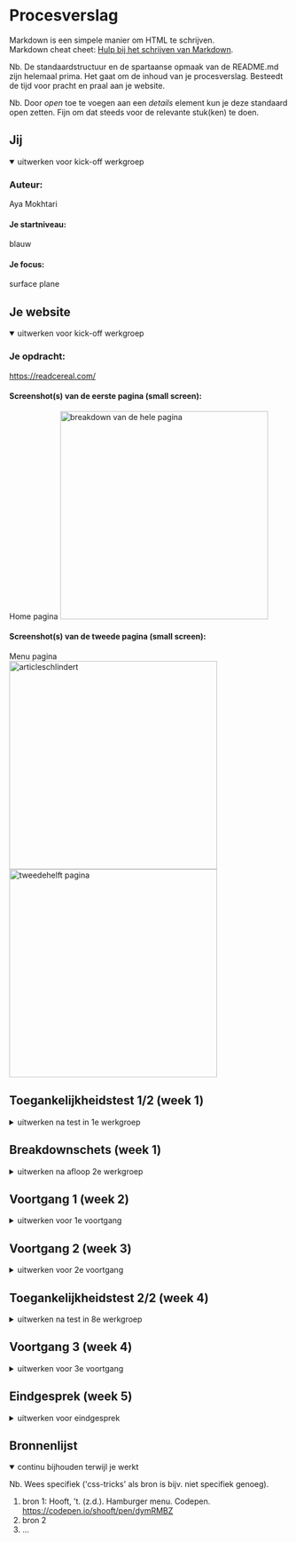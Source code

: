 # Procesverslag
Markdown is een simpele manier om HTML te schrijven.  
Markdown cheat cheet: [Hulp bij het schrijven van Markdown](https://github.com/adam-p/markdown-here/wiki/Markdown-Cheatsheet).


Nb. De standaardstructuur en de spartaanse opmaak van de README.md zijn helemaal prima. Het gaat om de inhoud van je procesverslag. Besteedt de tijd voor pracht en praal aan je website.

Nb. Door *open* toe te voegen aan een *details* element kun je deze standaard open zetten. Fijn om dat steeds voor de relevante stuk(ken) te doen.





## Jij

<details open>
  <summary>uitwerken voor kick-off werkgroep</summary>

  ### Auteur:
  Aya Mokhtari 

  #### Je startniveau:
  blauw

  #### Je focus:
  surface plane
 
</details>





## Je website

<details open>
  <summary>uitwerken voor kick-off werkgroep</summary>

  ### Je opdracht:

 https://readcereal.com/

  #### Screenshot(s) van de eerste pagina (small screen): 
  Home pagina
  <img src="./image/welkom.jpg" width="375px" alt="breakdown van de hele pagina">

  #### Screenshot(s) van de tweede pagina (small screen):
  Menu pagina 
  <br>
  <img src="/readme-images/screen2.jpg" width="375px" alt="articleschlindert">
  <img src="/readme-images/screen2.2.jpg" width="375px" alt="tweedehelft pagina">
 
</details>



## Toegankelijkheidstest 1/2 (week 1)

<details>
  <summary>uitwerken na test in 1e werkgroep</summary>

  ### Bevindingen
  Tijdens het testen kwam ik verschillende bevindingen tegen. Deze heb achterhaald door met verschillende beperkingen de toegankelijkheid te testen. Hieronder wordt dat per categorie toegelicht.


  #### Screenreader
  Hier korte omschrijving (met indien nodig afbeeldingen)
  Als eerst heb ik de screenreader getest op de bestaande website van Cereal Magazine. Dit heb ik gedaan op de home pagina en de een artikel waarvan ik een verbeterde versie ga namaken.
  Om te beginnen met de home pagina. Deze bevat veel koppelingen en daardoor hoor je dat herhaaldelijk door de screenreader waardoor dit hinderlijk kan overkomen voor de gebruiker. Hij begint wel goed met voorlezen dat het een Cereal Magazine is en leest teminste wel alle onderdelen. Voor de rest ben ik wel tevreden want hij doet wat hij moet doen.
  De tweede pagina was veel fijner om naar te luisteren omdat er eer afwisseling was in wat er werd opgenoemd (i.p.v. steeds "koppeling .., koppeling .., etc. aan te horen). Hij stapte ook automatisch over naar een Engelse stem wanneer hij het artikel ging voorlezen. Ik hoorde alleen geen pauze of een rust moment wanneer hij oversprong naar een andere paragraaf waardoor het eentonig kan overkomen. Ook worden de aanbevolen artikelen netjes benoemd.

   <img src="./readme-images/screenreader.jpg" width="375px" alt="tabfout">

  #### Muis en Toetsenbord 
  De selectie met het 'TAB' knopje was visueel niet te zien. Er was niets te zien als een trassering om de selectie te onderscheiden van de andere content elementen. Als ik er iets positiefs uit kan halen is dat hij wel naar beneden scrolt wanneer de tab verspringt op een lagere content element. Ik zie wel dat de 'TAB' knop wel werkt omdat ik onderin de naam van de selectie te zien krijg.

  Hoe deze problemen opgelost kunnen worden is door kleur te gebruiken voor de omranding en de breedte van de lijn dik te maken. Ook wanneer die geslecteerd staat op een afbeelding moet de trassering zichtbaar zijn.

  <img src="./readme-images/20-11-30.png" width="375px" alt="tabfout">

  


  #### Motoriek (shocks, elastiekjes)

  Motoriek is het beter te gebruiken dan verwacht omdat het op een klein scherm veel scrollen is en dat hoeft niet op een precieze manier. Ik heb deze beperking getest door m'n duimen en wijsvingers aan elkaar te elastieken. Ik merkte wel dat het vasthouden van de device zelf oncomfortabel is.



  #### Visueel (brillen, contrast, kleurenblind, dark/light).
  Ik denk dat mensen met minder zicht er het minst last van hebben op de home pagina omdat de afbeelding groot geschaald zijn. Het lezen van de artikellen gaat moeilijker door de lettergrootte. Ik heb dit met meerdere visuele beperkingen getest en de wazige bril was wel meest hinderlijke ervaring. De footer was een grote grijze blok door het vage contrast.

  De website heeft wel een dark mode die op een ding na het goed doet. De  featured products sectie was licht grijs en vooral in het donker erg verblindend. Ook de witte tekst erop maakt het lezen niet makkelijk. 
   <img src="./readme-images/visueel.jpg" width="375px" alt="tabfout">

</details>



## Breakdownschets (week 1)

<details>
  <summary>uitwerken na afloop 2e werkgroep</summary>

  ### de hele pagina: 
  <img src="readme-images/break.png" width="375px" alt="breakdown van de hele pagina">


</details>





## Voortgang 1 (week 2)

<details>
  <summary>uitwerken voor 1e voortgang</summary>

  ### Stand van zaken
  hier dit ging goed & dit was lastig (neem ook screenshots op van delen van je website en code)
  Ik heb een eerste versie van m'n html op de eerste pagina. Ook ben ik alvast gaan kijken naar custom properties en allemaal random kleuren gezet op de html elementen zodat ik goed weet of hij goed is geselecteerd.


  ### Agenda voor meeting
  samen met je groepje opstellen
student 1: Marc
- Algemeen, Hamburger menu, Github (vullen we het goed in, zoals website link).

student 2: Robin
- Is mijn HTML goed uitgewerkt? Of wat mist er nog of kan beter?
- Kun je grid, flexbox en position door elkaar gebruiken? Of kan het ook anders?

student 3: Aya
- Eigen website: hoe zijn hier de h'tjes verdeeld (h1, h2, etc.)?

student 4: Mats
- Planning opstellen voor huiswerk.


  ### Verslag van meeting
  hier na afloop snel de uitkomsten van de meeting vastleggen

  - punt 1: Zet alle figures in articles.
  - Metadata zet je in een footer, ookal staat het in een main (it's true:) 
  - punt 2: Logo > h1 , titel article > h2 , section met titel > h3 , feature products >h2 , ondertitel feature products > h2
  - splits de pagina op in sections en zet de titels hidden(display none).
  

</details>





## Voortgang 2 (week 3)

<details>
  <summary>uitwerken voor 2e voortgang</summary>

  ### Stand van zaken
  hier dit ging goed & dit was lastig (neem ook screenshots op van delen van je website en code)

  Ver gekomen met het opstellen van de hele home pagina. De footer bij elk article wordt wel aangeroepen door een verkeerde selector dus daar moet ik nog aan werken. Ook de footer van de pagina moet ik nog opstellen.

  <img src="readme-images/versieweek3" width="375px" alt="tussenstandvanweek 3">

  ### Agenda voor meeting
  samen met je groepje opstellen

  student 1: Marc
  - Geen specifieke vragen. Alleen kijken naar zijn code.

  
  student 4: Mats
  - Kijken naar haar website.

  student 3: Aya
  - Je kan de content veranderen zoals bijvoorbeeld een hamburgermenu img naar een kruisje door 'content: url()' in je css te zetten. Alleen hoe doe je dat als je geen https url hebt maar een svg afbeelding?

  student 4: Mats
  - Kijken naar zijn website.


  ### Verslag van meeting
  hier na afloop snel de uitkomsten van de meeting vastleggen

  - Antwoord op m'n vraag: je kan de verwijzing bij de url opschrijven zoals je het in een img tag aanroept.
  - Hulp gekregen hoe ik een afbeelding in een input kan zetten.
  - Nagevraagd of je een ul in een li kan zetten.En dat is toegestaan.

- ...

</details>





## Toegankelijkheidstest 2/2 (week 4)

<details>
  <summary>uitwerken na test in 8e werkgroep</summary>

  ### Bevindingen
  Lijst met je bevindingen die in de test naar voren kwamen (geef ook aan wat er verbeterd is):

  #### Screenreader
  Hier korte omschrijving (met indien nodig afbeeldingen)

  Hier een omschrijving van hoe het opgelost kan worden (met indien nodig afbeeldingen)


  #### Muis en Toetsenbord 
  Hier korte omschrijving (met indien nodig afbeeldingen)

  Hier een omschrijving van hoe het opgelost kan worden (met indien nodig afbeeldingen)


  #### Motoriek (shocks, elastiekjes)
  Hier korte omschrijving (met indien nodig afbeeldingen)

  Hier een omschrijving van hoe het opgelost kan worden (met indien nodig afbeeldingen)


  #### Visueel (brillen, contrast, kleurenblind, dark/light). 
  Hier korte omschrijving (met indien nodig afbeeldingen)

  Hier een omschrijving van hoe het opgelost kan worden (met indien nodig afbeeldingen)

</details>





## Voortgang 3 (week 4)

<details>
  <summary>uitwerken voor 3e voortgang</summary>

  ### Stand van zaken
 
  Home pagina
  <img src="readme-images/week4.png" width="375px" alt="tussenstandvanweek 4">
  Tweede pagina article
  <img src="readme-images/pagina2week4.png" width="375px" alt="tussenstandvanweek 4">


  ### Agenda voor meeting
  samen met je groepje opstellen

  student 1: Marc
 Snel door mijn code website heen kijken. Punt2 Vragen of mijn website voldoende variatie heeft. Punt 3 Mag ik var gebruiken als container rondom tags die wel syntax hebben.

  student 2: Robin
  1. mag ik een class gebruiken om een h1 visually hidden te maken
  2. responsiveness op mijn 2e pagina werkt niet helemaal
  3. is er genoeg variatie voor het service deel of moet ik nog meer toevoegen
  4. waarom ik maar op 1 button kan klikken en de andere buttons dan niet werken terwijl ze hetzelfde doen.

  student 3: Aya
  Hoe kan ik ervoor zorgen dat de p tag in de li ook mee wrapt en niet door elkaar heen lopen bij een zijwaardse scroll?

  student 4: Mats
  Vragen of het gebruik van div’s correct is.

  ### Verslag van meeting
  hier na afloop snel de uitkomsten van de meeting vastleggen

  - Antwoord op m'n vraag: white-space: break-spaces;
  - Ik weet nu hoe ik een zijwaardse scroll kan maken in css.
  - Probeer de twee pagina's meer divers van elkaar te maken.
  - Maak gebruik van DOM manipulatie.
  - De H1 wordt op de tweede pagina de titel van het artikel (schlindert House).

</details>





## Eindgesprek (week 5)

<details>
  <summary>uitwerken voor eindgesprek</summary>

  ### Je uitkomst - karakteristiek screenshots:
  <img src="readme-images/dummy-plaatje.jpg" width="375px" alt="uitomst opdracht 1">


  ### Dit ging goed/Heb ik geleerd: 
  Korte omschrijving met plaatjes

  <img src="readme-images/dummy-plaatje.jpg" width="375px" alt="top">


  ### Dit was lastig/Is niet gelukt:
  Korte omschrijving met plaatjes

  <img src="readme-images/dummy-plaatje.jpg" width="375px" alt="bummer">
</details>





## Bronnenlijst

<details open>
  <summary>continu bijhouden terwijl je werkt</summary>

  Nb. Wees specifiek ('css-tricks' als bron is bijv. niet specifiek genoeg).

  1. bron 1: Hooft, ’t. (z.d.). Hamburger menu. Codepen. https://codepen.io/shooft/pen/dymRMBZ
  2. bron 2
  3. ...

</details>